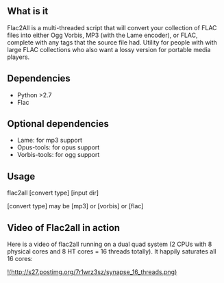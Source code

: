 ## What is it
Flac2All is a multi-threaded script that will convert your collection of FLAC files into either Ogg Vorbis, MP3 (with the Lame encoder), or FLAC, complete with any tags that the source file had. Utility for people with with large FLAC collections who also want a lossy version for portable media players.

## Dependencies
* Python >2.7
* Flac

## Optional dependencies
* Lame: for mp3 support
* Opus-tools: for opus support
* Vorbis-tools: for ogg support

## Usage
flac2all [convert type] [input dir]

[convert type] may be [mp3] or [vorbis] or [flac]

## Video of Flac2all in action
Here is a video of flac2all running on a dual quad system (2 CPUs with 8 physical cores and 8 HT cores = 16 threads totally).  It happily saturates all 16 cores:

[!(http://s27.postimg.org/7r1wrz3sz/synapse_16_threads.png)](https://www.youtube.com/watch?v=pXSpPjWtSJc)
